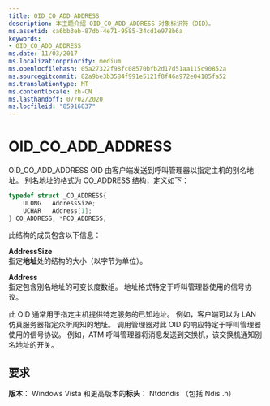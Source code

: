 ```yaml
---
title: OID_CO_ADD_ADDRESS
description: 本主题介绍 OID_CO_ADD_ADDRESS 对象标识符（OID）。
ms.assetid: ca6bb3eb-87db-4e71-9585-34cd1e978b6a
keywords:
- OID_CO_ADD_ADDRESS
ms.date: 11/03/2017
ms.localizationpriority: medium
ms.openlocfilehash: 05a27322f98fc08570bfb2d17d51aa115c90852a
ms.sourcegitcommit: 82a9be3b3584f991e5121f8f46a972e04185fa52
ms.translationtype: MT
ms.contentlocale: zh-CN
ms.lasthandoff: 07/02/2020
ms.locfileid: "85916837"
---
```

# <a name="oid_co_add_address"></a>OID_CO_ADD_ADDRESS

OID_CO_ADD_ADDRESS OID 由客户端发送到呼叫管理器以指定主机的别名地址。 别名地址的格式为 CO_ADDRESS 结构，定义如下：

```c++
typedef struct _CO_ADDRESS{
    ULONG   AddressSize;
    UCHAR   Address[1];
} CO_ADDRESS, *PCO_ADDRESS;
```

此结构的成员包含以下信息：

**AddressSize**  
指定**地址**处的结构的大小（以字节为单位）。

**Address**  
指定包含别名地址的可变长度数组。 地址格式特定于呼叫管理器使用的信号协议。

此 OID 通常用于指定主机提供特定服务的已知地址。 例如，客户端可以为 LAN 仿真服务器指定众所周知的地址。 调用管理器对此 OID 的响应特定于呼叫管理器使用的信号协议。 例如，ATM 呼叫管理器将消息发送到交换机，该交换机通知别名地址的开关。


## <a name="requirements"></a>要求

**版本**： Windows Vista 和更高版本的**标头**： Ntddndis （包括 Ndis .h）

